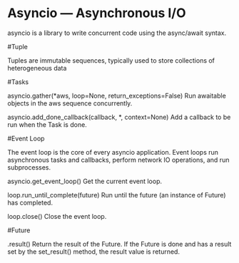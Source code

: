 # Asyncio — Asynchronous I/O
asyncio is a library to write concurrent code using the async/await syntax.

#Tuple

Tuples are immutable sequences, typically used to store collections of heterogeneous data

#Tasks

asyncio.gather(*aws, loop=None, return_exceptions=False)
Run awaitable objects in the aws sequence concurrently.

asyncio.add_done_callback(callback, *, context=None)
Add a callback to be run when the Task is done.

#Event Loop

The event loop is the core of every asyncio application. 
Event loops run asynchronous tasks and callbacks, perform network IO operations, and run subprocesses.

asyncio.get_event_loop()
Get the current event loop.

loop.run_until_complete(future)
Run until the future (an instance of Future) has completed.

loop.close()
Close the event loop.

#Future

.result()
Return the result of the Future.
If the Future is done and has a result set by the set_result() method, the result value is returned.
